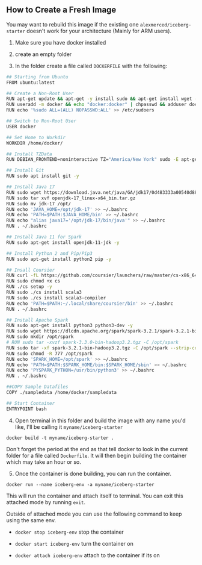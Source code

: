 ## How to Create a Fresh Image

You may want to rebuild this image if the existing one `alexmerced/iceberg-starter` doesn't work for your architecture (Mainly for ARM users).

1. Make sure you have docker installed

2. create an empty folder

3. In the folder create a file called `DOCKERFILE` with the following:

```bash
## Starting from Ubuntu
FROM ubuntu:latest

## Create a Non-Root User
RUN apt-get update && apt-get -y install sudo && apt-get install wget -y && apt-get install curl -y
RUN useradd -m docker && echo "docker:docker" | chpasswd && adduser docker sudo
RUN echo '%sudo ALL=(ALL) NOPASSWD:ALL' >> /etc/sudoers

## Switch to Non-Root User
USER docker

## Set Home to Workdir
WORKDIR /home/docker/

## Install TZData
RUN DEBIAN_FRONTEND=noninteractive TZ="America/New York" sudo -E apt-get -y install tzdata

## Install Git
RUN sudo apt install git -y

## Install Java 17
RUN sudo wget https://download.java.net/java/GA/jdk17/0d483333a00540d886896bac774ff48b/35/GPL/openjdk-17_linux-x64_bin.tar.gz
RUN sudo tar xvf openjdk-17_linux-x64_bin.tar.gz
RUN sudo mv jdk-17 /opt/
RUN echo 'JAVA_HOME=/opt/jdk-17' >> ~/.bashrc
RUN echo 'PATH=$PATH:$JAVA_HOME/bin' >> ~/.bashrc
RUN echo "alias java17='/opt/jdk-17/bin/java'" >> ~/.bashrc
RUN . ~/.bashrc

## Install Java 11 for Spark
RUN sudo apt-get install openjdk-11-jdk -y

## Install Python 2 and Pip/Pip3
RUN sudo apt-get install python2 pip -y

## Insall Coursier
RUN curl -fL https://github.com/coursier/launchers/raw/master/cs-x86_64-pc-linux.gz | gzip -d > cs
RUN sudo chmod +x cs 
RUN ./cs setup -y
RUN sudo ./cs install scala3
RUN sudo ./cs install scala3-compiler
RUN echo 'PATH=$PATH:~/.local/share/coursier/bin' >> ~/.bashrc
RUN . ~/.bashrc

## Install Apache Spark
RUN sudo apt-get install python3 python3-dev -y
RUN sudo wget https://dlcdn.apache.org/spark/spark-3.2.1/spark-3.2.1-bin-hadoop3.2.tgz
RUN sudo mkdir /opt/spark
# RUN sudo tar -xvzf spark-3.3.0-bin-hadoop3.2.tgz -C /opt/spark
RUN sudo tar -xf spark-3.2.1-bin-hadoop3.2.tgz -C /opt/spark --strip-component 1
RUN sudo chmod -R 777 /opt/spark
RUN echo 'SPARK_HOME=/opt/spark' >> ~/.bashrc
RUN echo 'PATH=$PATH:$SPARK_HOME/bin:$SPARK_HOME/sbin' >> ~/.bashrc
RUN echo 'PYSPARK_PYTHON=/usr/bin/python3' >> ~/.bashrc
RUN . ~/.bashrc

##COPY Sample Datafiles
COPY ./sampledata /home/docker/sampledata

## Start Container
ENTRYPOINT bash
```

4. Open terminal in this folder and build the image with any name you'd like, I'll be calling it `myname/iceberg-starter`

`docker build -t myname/iceberg-starter .`

Don't forget the period at the end as that tell docker to look in the current folder for a file called `Dockerfile`. It will then begin building the container which may take an hour or so.

5. Once the container is done building, you can run the container.

`docker run --name iceberg-env -a myname/iceberg-starter`

This will run the container and attach itself to terminal. You can exit this attached mode by running `exit`.

Outside of attached mode you can use the following command to keep using the same env.

- `docker stop iceberg-env` stop the container

- `docker start iceberg-env` turn the container on

- `docker attach iceberg-env` attach to the container if its on